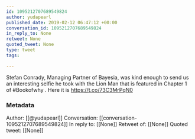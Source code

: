 ```yaml
---
id: 1095212707689549824
author: yudapearl
published_date: 2019-02-12 06:47:12 +00:00
conversation_id: 1095212707689549824
in_reply_to: None
retweet: None
quoted_tweet: None
type: tweet
tags:

---
```


Stefan Conrady, Managing Partner of Bayesia, was kind enough to send us an interesting selfie he took with the Lion Man that is featured in Chapter 1 of #Bookofwhy . Here it is https://t.co/73C3MrPqN0

### Metadata

Author: [[@yudapearl]]
Conversation: [[conversation-1095212707689549824]]
In reply to: [[None]]
Retweet of: [[None]]
Quoted tweet: [[None]]
